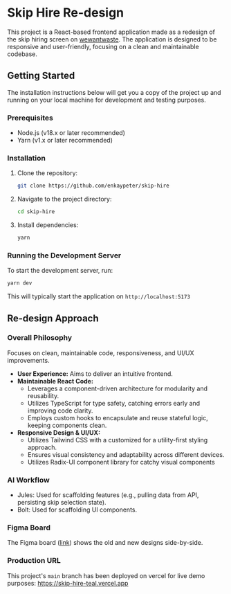 # Skip Hire Re-design

This project is a React-based frontend application made as a redesign of the skip hiring screen on [wewantwaste](https://wewantwaste.co.uk/). The application is designed to be responsive and user-friendly, focusing on a clean and maintainable codebase.

## Getting Started
The installation instructions below will get you a copy of the project up and running on your local machine for development and testing purposes.

### Prerequisites

*   Node.js (v18.x or later recommended)
*   Yarn (v1.x or later recommended)

### Installation

1.  Clone the repository:
    ```bash
    git clone https://github.com/enkaypeter/skip-hire
    ```
2.  Navigate to the project directory:
    ```bash
    cd skip-hire
    ```
3.  Install dependencies:
    ```bash
    yarn
    ```

### Running the Development Server

To start the development server, run:

```bash
yarn dev
```

This will typically start the application on `http://localhost:5173`

## Re-design Approach

### Overall Philosophy
Focuses on clean, maintainable code, responsiveness, and UI/UX improvements.

- **User Experience:** Aims to deliver an intuitive frontend.
- **Maintainable React Code:**
  - Leverages a component-driven architecture for modularity and reusability.
  - Utilizes TypeScript for type safety, catching errors early and improving code clarity.
  - Employs custom hooks to encapsulate and reuse stateful logic, keeping components clean.
- **Responsive Design & UI/UX:**
  - Utilizes Tailwind CSS with a customized for a utility-first styling approach.
  - Ensures visual consistency and adaptability across different devices.
  - Utilizes Radix-UI component library for catchy visual components


### AI Workflow
- Jules: Used for scaffolding features (e.g., pulling data from API, persisting skip selection state).
- Bolt: Used for scaffolding UI components.

### Figma Board
The Figma board ([link](https://www.figma.com/design/LmLZjOlbdMCUTpNptoBjzc/skip-hire-redesign)) shows the old and new designs side-by-side.

### Production URL

This project's `main` branch has been deployed on vercel for live demo purposes:
https://skip-hire-teal.vercel.app
